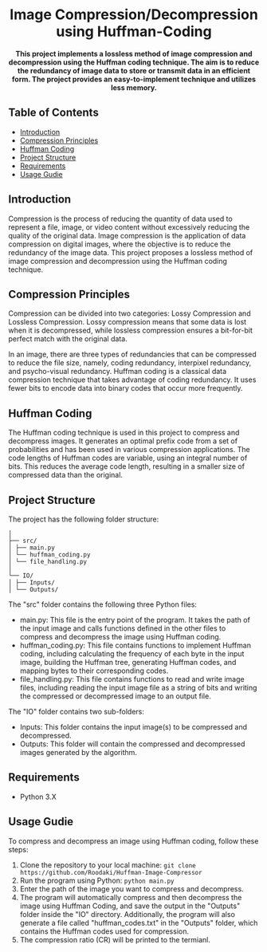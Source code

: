 <div align="center">
  <h1><strong>Image Compression/Decompression using Huffman-Coding</strong></h1>
  <p><strong>This project implements a lossless method of image compression and decompression using the Huffman coding technique. The aim is to reduce the redundancy of image data to store or transmit data in an efficient form. The project provides an easy-to-implement technique and utilizes less memory.</strong></p>
</div>

## Table of Contents
- [Introduction](#introduction)
- [Compression Principles](#compression-principles)
- [Huffman Coding](#huffman-coding)
- [Project Structure](#project-structure)
- [Requirements](#requirements)
- [Usage Gudie](#usage-gudie)

## Introduction
Compression is the process of reducing the quantity of data used to represent a file, image, or video content without excessively reducing the quality of the original data. Image compression is the application of data compression on digital images, where the objective is to reduce the redundancy of the image data. This project proposes a lossless method of image compression and decompression using the Huffman coding technique.

## Compression Principles
Compression can be divided into two categories: Lossy Compression and Lossless Compression. Lossy compression means that some data is lost when it is decompressed, while lossless compression ensures a bit-for-bit perfect match with the original data.

In an image, there are three types of redundancies that can be compressed to reduce the file size, namely, coding redundancy, interpixel redundancy, and psycho-visual redundancy. Huffman coding is a classical data compression technique that takes advantage of coding redundancy. It uses fewer bits to encode data into binary codes that occur more frequently.

## Huffman Coding
The Huffman coding technique is used in this project to compress and decompress images. It generates an optimal prefix code from a set of probabilities and has been used in various compression applications. The code lengths of Huffman codes are variable, using an integral number of bits. This reduces the average code length, resulting in a smaller size of compressed data than the original.

## Project Structure
The project has the following folder structure:
```
│
├── src/
│ ├── main.py
│ └── huffman_coding.py
│ └── file_handling.py
│
└── IO/
│ ├── Inputs/
│ └── Outputs/
```
The "src" folder contains the following three Python files:
- main.py: This file is the entry point of the program. It takes the path of the input image and calls functions defined in the other files to compress and decompress the image using Huffman coding.
- huffman_coding.py: This file contains functions to implement Huffman coding, including calculating the frequency of each byte in the input image, building the Huffman tree, generating Huffman codes, and mapping bytes to their corresponding codes.
- file_handling.py: This file contains functions to read and write image files, including reading the input image file as a string of bits and writing the compressed or decompressed image to an output file.

The "IO" folder contains two sub-folders:
- Inputs: This folder contains the input image(s) to be compressed and decompressed.
- Outputs: This folder will contain the compressed and decompressed images generated by the algorithm.

## Requirements
* Python 3.X

## Usage Gudie
To compress and decompress an image using Huffman coding, follow these steps:
1. Clone the repository to your local machine: `git clone https://github.com/Roodaki/Huffman-Image-Compressor`
2. Run the program using Python: `python main.py`
3. Enter the path of the image you want to compress and decompress.
4. The program will automatically compress and then decompress the image using Huffman Coding, and save the output in the "Outputs" folder inside the "IO" directory. Additionally, the program will also generate a file called "huffman_codes.txt" in the "Outputs" folder, which contains the Huffman codes used for compression.
5. The compression ratio (CR) will be printed to the termianl.
